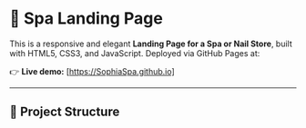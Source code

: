 # 💅 Spa Landing Page

This is a responsive and elegant **Landing Page for a Spa or Nail Store**, built with HTML5, CSS3, and JavaScript. Deployed via GitHub Pages at:

👉 **Live demo:** [https://SophiaSpa.github.io]

---

## 📁 Project Structure

